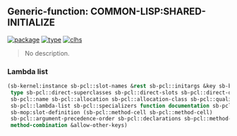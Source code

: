 ## Generic-function: COMMON-LISP:SHARED-INITIALIZE
[![package](https://img.shields.io/badge/Package-COMMON--LISP-5f9ea0.svg?style=social&colorA=999999)](../) [![type](https://img.shields.io/badge/Type-Generic--Function-5f9ea0.svg?style=social&colorA=999999)](../#generic-function) [![clhs](https://img.shields.io/badge/CLHS-SHARED--INITIALIZE-5f9ea0.svg?style=social&colorA=999999)](http://www.lispworks.com/documentation/HyperSpec/Body/f_shared.htm) 

> No description.

### Lambda list
```cl
(sb-kernel:instance sb-pcl::slot-names &rest sb-pcl::initargs &key sb-bsd-sockets::protocol
 type sb-pcl::direct-superclasses sb-pcl::direct-slots sb-pcl::direct-default-initargs
 sb-pcl::name sb-pcl::allocation sb-pcl::allocation-class sb-pcl::qualifiers
 sb-pcl::lambda-list sb-pcl::specializers function documentation sb-pcl::slot-name
 sb-mop:slot-definition (sb-pcl::method-cell sb-pcl::method-cell)
 sb-pcl::argument-precedence-order sb-pcl::declarations sb-pcl::method-class
 method-combination &allow-other-keys)
```
